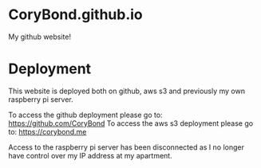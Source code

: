 # CoryBond.github.io
My github website!

# Deployment

This website is deployed both on github, aws s3 and previously my own raspberry pi server.

To access the github deployment please go to: https://github.com/CoryBond
To access the aws s3 deployment please go to: https://corybond.me

Access to the raspberry pi server has been disconnected as I no longer have control over my IP address at my apartment.